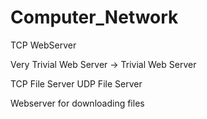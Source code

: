 Computer_Network
================

TCP WebServer

Very Trivial Web Server -> Trivial Web Server

TCP File Server
UDP File Server

Webserver for downloading files